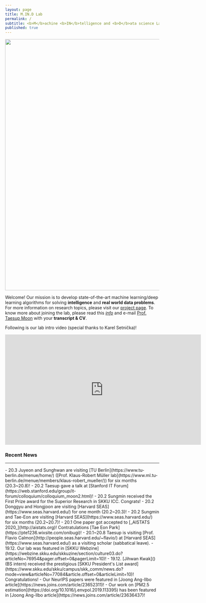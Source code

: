 ```yaml
---
layout: page
title: M.IN.D Lab
permalink: /
subtitle: <b>M</b>achine <b>IN</b>telligence and <b>D</b>ata science Laboratory
published: true
---
```

<img src="img/front.png" width="820" align="center"/>

Welcome! Our mission is to develop state-of-the-art machine learning/deep learning algorithms for solving **intelligence** and **real world data problems**. For more information on research topics, please visit our [project page](projects/project). To know more about joining the lab, please read this [*info*](info.md) and e-mail [Prof. Taesup Moon](people/pi.md) with your **transcript & CV**.

Following is our lab intro video (special thanks to Karel Setnička)! 
<iframe src="https://player.vimeo.com/video/257239184" width="640" height="360" frameborder="0" webkitallowfullscreen mozallowfullscreen allowfullscreen></iframe>

### Recent News
<hr>
- 20.3 Juyeon and Sunghwan are visiting [TU Berlin](https://www.tu-berlin.de/menue/home/) ([Prof. Klaus-Robert Müller lab](https://www.ml.tu-berlin.de/menue/members/klaus-robert_mueller/))  for six months (20.3~20.8)!
- 20.2 Taesup gave a talk at [Stanford IT Forum](https://web.stanford.edu/group/it-forum/colloquium/colloquium_moon2.html)!
- 20.2 Sungmin received the First Prize award for the Superior Research in SKKU ICC. Congrats!
- 20.2 Donggyu and Hongjoon are visiting [Harvard SEAS](https://www.seas.harvard.edu/) for one month (20.2~20.3)! 
- 20.2 Sungmin and Tae-Eon are visiting [Harvard SEAS](https://www.seas.harvard.edu/) for six months (20.2~20.7)!
- 20.1 One paper got accepted to [_AISTATS 2020_](http://aistats.org)! Contratulations [Tae Eon Park](https://pte1236.wixsite.com/onibugi)!
- 20.1~20.8 Taesup is visiting [Prof. Flavio Calmon](http://people.seas.harvard.edu/~flavio/) at [Harvard SEAS](https://www.seas.harvard.edu/) as a visiting scholar (sabbatical leave). 
- 19.12. Our lab was featured in [SKKU Webzine](https://webzine.skku.edu/skkuzine/section/culture03.do?articleNo=76954&pager.offset=0&pagerLimit=10)!
- 19.12. [Jihwan Kwak]() (BS intern) received the prestigious [SKKU President's List award](https://www.skku.edu/skku/campus/skk_comm/news.do?mode=view&articleNo=77084&article.offset=0&articleLimit=10)! Congratulations!
- Our NeurIPS papers were featured in [Joong Ang-Ilbo article](https://news.joins.com/article/23652311)!
- Our work on [PM2.5 estimation](https://doi.org/10.1016/j.envpol.2019.113395) has been featured in [Joong Ang-Ilbo article](https://news.joins.com/article/23636437)!
